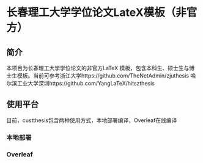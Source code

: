 # 长春理工大学学位论文LateX模板（非官方）
## 简介
本项目为长春理工大学学位论文的非官方LaTeX 模板，包含本科生、硕士生与博士生模板。当前可参考浙江大学https://github.com/TheNetAdmin/zjuthesis 哈尔滨工业大学深圳https://github.com/YangLaTeX/hitszthesis
## 使用平台
目前，custthesis包含两种使用方式，本地部署编译，Overleaf在线编译
### 本地部署

### Overleaf
